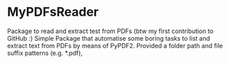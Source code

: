 # MyPDFsReader
Package to read and extract test from PDFs (btw my first contribution to GitHub :)
Simple Package that automatise some boring tasks to list and extract text from PDFs by means of PyPDF2.
Provided a folder path and file suffix patterns (e.g. *.pdf), 
